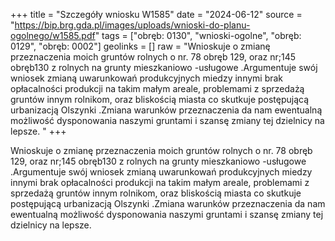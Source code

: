 +++
title = "Szczegóły wniosku W1585"
date = "2024-06-12"
source = "https://bip.brg.gda.pl/images/uploads/wnioski-do-planu-ogolnego/w1585.pdf"
tags = ["obręb: 0130", "wnioski-ogolne", "obręb: 0129", "obręb: 0002"]
geolinks = []
raw = "Wnioskuje o zmianę przeznaczenia moich gruntów rolnych o nr. 78 obręb 129, oraz nr;145 obręb130 z rolnych na grunty mieszkaniowo -usługowe .Argumentuje swój wniosek zmianą uwarunkowań produkcyjnych miedzy innymi brak opłacalności produkcji na takim małym areale, problemami z sprzedażą gruntów innym rolnikom, oraz bliskością miasta co skutkuje postępującą urbanizacją Olszynki .Zmiana warunków przeznaczenia da nam ewentualną możliwość dysponowania naszymi gruntami i szansę zmiany tej dzielnicy na lepsze. "
+++

Wnioskuje o zmianę przeznaczenia moich gruntów rolnych o nr. 78 obręb 129, oraz
nr;145 obręb130 z rolnych na grunty mieszkaniowo -usługowe .Argumentuje swój wniosek
zmianą uwarunkowań produkcyjnych miedzy innymi brak opłacalności produkcji na takim małym
areale, problemami z sprzedażą gruntów innym rolnikom, oraz bliskością miasta co skutkuje
postępującą urbanizacją Olszynki .Zmiana warunków przeznaczenia da nam ewentualną
możliwość dysponowania naszymi gruntami i szansę zmiany tej dzielnicy na lepsze.



